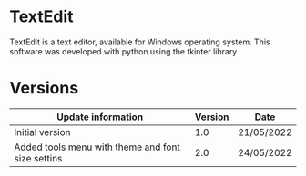 # TextEdit
TextEdit is a text editor, available for Windows operating system. This software was developed with python using the tkinter library

# Versions
<table>
  <thead>
    <tr><th>Update information</th><th>Version</th><th>Date</th</tr>
  </thead>
    
  <tbody>
    <tr>
      <td>Initial version</td>
      <td>1.0</td>
      <td>21/05/2022</td>
    </tr>
    <tr>
      <td>Added tools menu with theme and font size settins</td>
      <td>2.0</td>
      <td>24/05/2022</td>
    </tr>
      
  </tbody>

